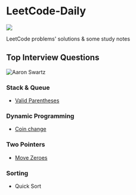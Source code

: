 # LeetCode-Daily


[![](https://img.shields.io/badge/LeetCode-Daily-orange?style=flat-square)](https://github.com/ceezyyy/LeetCode-daily)

LeetCode problems' solutions &amp; some study notes

## Top Interview Questions
![Aaron Swartz](https://github.com/ceezyyy/LeetCode-daily/blob/master/pics/INTERVIEW.png)



### Stack & Queue

- [Valid Parentheses](https://github.com/ceezyyy/LeetCode-daily/blob/master/INTERVIEW/Stack%20%26%20Queue/ValidParentheses/notes/Valid%20Parentheses.md)

### Dynamic Programming

- [Coin change](https://github.com/ceezyyy/LeetCode-daily/blob/master/INTERVIEW/Dynamic%20Programming/CoinChange/Coin%20Change.md)

### Two Pointers

- [Move Zeroes](https://github.com/ceezyyy/LeetCode-daily/blob/master/INTERVIEW/Two%20Pointers/MoveZeroes/Move%20Zeros.md)

### Sorting

- Quick Sort
